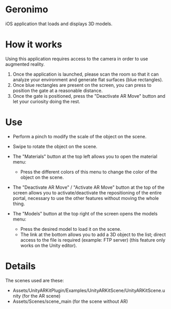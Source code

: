 # Geronimo

iOS application that loads and displays 3D models.



# How it works

Using this application requires access to the camera in order to use augmented reality.

1. Once the application is launched, please scan the room so that it can analyze your environment and generate flat surfaces (blue rectangles).
2. Once blue rectangles are present on the screen, you can press to position the gate at a reasonable distance.
3. Once the gate is positioned, press the "Deactivate AR Move" button and let your curiosity doing the rest.



# Use

- Perform a pinch to modify the scale of the object on the scene.
- Swipe to rotate the object on the scene.

- The "Materials" button at the top left allows you to open the material menu:
  - Press the different colors of this menu to change the color of the object on the scene.
  

- The "Deactivate AR Move" / "Activate AR Move" button at the top of the screen allows you to activate/deactivate the repositioning of the entire portal, necessary to use the other features without moving the whole thing.


- The "Models" button at the top right of the screen opens the models menu:
  - Press the desired model to load it on the scene.
  - The link at the bottom allows you to add a 3D object to the list; direct access to the file is required (example: FTP server) (this feature only works on the Unity editor).
  
# Details
  
The scenes used are these:
- Assets/UnityARKitPlugin/Examples/UnityARKitScene/UnityARKitScene.unity (for the AR scene)
- Assets/Scenes/scene_main (for the scene without AR)
